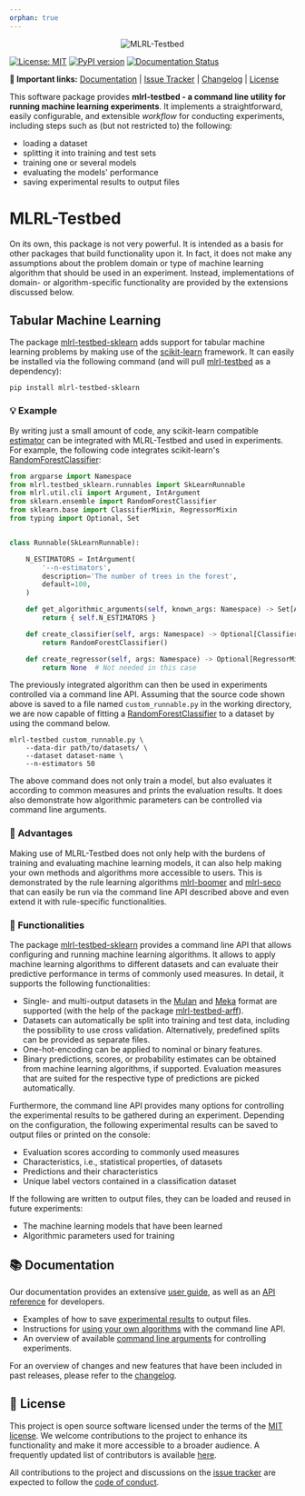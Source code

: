 ```yaml
---
orphan: true
---
```


<p align="center">
  <picture>
    <source media="(prefers-color-scheme: dark)" srcset="https://github.com/mrapp-ke/MLRL-Boomer/raw/main/doc/_static/logo_testbed_dark.svg">
    <source media="(prefers-color-scheme: light)" srcset="https://github.com/mrapp-ke/MLRL-Boomer/raw/main/doc/_static/logo_testbed_light.svg">
    <img alt="MLRL-Testbed" src="https://github.com/mrapp-ke/MLRL-Boomer/raw/main/.assets/logo_testbed_light.svg">
  </picture>
</p>

[![License: MIT](https://img.shields.io/badge/License-MIT-yellow.svg)](https://opensource.org/licenses/MIT) [![PyPI version](https://badge.fury.io/py/mlrl-testbed.svg)](https://badge.fury.io/py/mlrl-testbed) [![Documentation Status](https://readthedocs.org/projects/mlrl-boomer/badge/?version=latest)](https://mlrl-boomer.readthedocs.io/en/latest/?badge=latest)

**🔗 Important links:** [Documentation](https://mlrl-boomer.readthedocs.io/en/latest/user_guide/testbed/index.html) | [Issue Tracker](https://github.com/mrapp-ke/MLRL-Boomer/issues) | [Changelog](https://mlrl-boomer.readthedocs.io/en/latest/misc/CHANGELOG.html) | [License](https://mlrl-boomer.readthedocs.io/en/latest/misc/LICENSE.html)

<!-- documentation-start -->

This software package provides **mlrl-testbed - a command line utility for running machine learning experiments**. It implements a straightforward, easily configurable, and extensible *workflow* for conducting experiments, including steps such as (but not restricted to) the following:

- loading a dataset
- splitting it into training and test sets
- training one or several models
- evaluating the models' performance
- saving experimental results to output files

# MLRL-Testbed

On its own, this package is not very powerful. It is intended as a basis for other packages that build functionality upon it. In fact, it does not make any assumptions about the problem domain or type of machine learning algorithm that should be used in an experiment. Instead, implementations of domain- or algorithm-specific functionality are provided by the extensions discussed below.

## Tabular Machine Learning

The package [mlrl-testbed-sklearn](https://pypi.org/project/mlrl-testbed-sklearn/) adds support for tabular machine learning problems by making use of the [scikit-learn](https://scikit-learn.org) framework. It can easily be installed via the following command (and will pull [mlrl-testbed](https://pypi.org/project/mlrl-testbed/) as a dependency):

```
pip install mlrl-testbed-sklearn
```

### 💡 Example

By writing just a small amount of code, any scikit-learn compatible [estimator](https://scikit-learn.org/stable/glossary.html#term-estimators) can be integrated with MLRL-Testbed and used in experiments. For example, the following code integrates scikit-learn's [RandomForestClassifier](https://scikit-learn.org/stable/modules/generated/sklearn.ensemble.RandomForestClassifier):

```python
from argparse import Namespace
from mlrl.testbed_sklearn.runnables import SkLearnRunnable
from mlrl.util.cli import Argument, IntArgument
from sklearn.ensemble import RandomForestClassifier
from sklearn.base import ClassifierMixin, RegressorMixin
from typing import Optional, Set


class Runnable(SkLearnRunnable):

    N_ESTIMATORS = IntArgument(
        '--n-estimators',
        description='The number of trees in the forest',
        default=100,
    )

    def get_algorithmic_arguments(self, known_args: Namespace) -> Set[Argument]:
        return { self.N_ESTIMATORS }

    def create_classifier(self, args: Namespace) -> Optional[ClassifierMixin]:
        return RandomForestClassifier()

    def create_regressor(self, args: Namespace) -> Optional[RegressorMixin]:
        return None  # Not needed in this case

```

The previously integrated algorithm can then be used in experiments controlled via a command line API. Assuming that the source code shown above is saved to a file named `custom_runnable.py` in the working directory, we are now capable of fitting a [RandomForestClassifier](https://scikit-learn.org/stable/modules/generated/sklearn.ensemble.RandomForestClassifier) to a dataset by using the command below.

```
mlrl-testbed custom_runnable.py \
    --data-dir path/to/datasets/ \
    --dataset dataset-name \
    --n-estimators 50
```

The above command does not only train a model, but also evaluates it according to common measures and prints the evaluation results. It does also demonstrate how algorithmic parameters can be controlled via command line arguments.

### 🏁 Advantages

Making use of MLRL-Testbed does not only help with the burdens of training and evaluating machine learning models, it can also help making your own methods and algorithms more accessible to users. This is demonstrated by the rule learning algorithms [mlrl-boomer](https://pypi.org/project/mlrl-boomer/) and [mlrl-seco](https://pypi.org/project/mlrl-seco/) that can easily be run via the command line API described above and even extend it with rule-specific functionalities.

### 🔧 Functionalities

The package [mlrl-testbed-sklearn](https://pypi.org/project/mlrl-testbed-sklearn/) provides a command line API that allows configuring and running machine learning algorithms. It allows to apply machine learning algorithms to different datasets and can evaluate their predictive performance in terms of commonly used measures. In detail, it supports the following functionalities:

- Single- and multi-output datasets in the [Mulan](http://mulan.sourceforge.net/format.html) and [Meka](https://waikato.github.io/meka/datasets/) format are supported (with the help of the package [mlrl-testbed-arff](https://pypi.org/project/mlrl-testbed-arff/)).
- Datasets can automatically be split into training and test data, including the possibility to use cross validation. Alternatively, predefined splits can be provided as separate files.
- One-hot-encoding can be applied to nominal or binary features.
- Binary predictions, scores, or probability estimates can be obtained from machine learning algorithms, if supported. Evaluation measures that are suited for the respective type of predictions are picked automatically.

Furthermore, the command line API provides many options for controlling the experimental results to be gathered during an experiment. Depending on the configuration, the following experimental results can be saved to output files or printed on the console:

- Evaluation scores according to commonly used measures
- Characteristics, i.e., statistical properties, of datasets
- Predictions and their characteristics
- Unique label vectors contained in a classification dataset

If the following are written to output files, they can be loaded and reused in future experiments:

- The machine learning models that have been learned
- Algorithmic parameters used for training

<!-- documentation-end -->

## 📚 Documentation

Our documentation provides an extensive [user guide](https://mlrl-boomer.readthedocs.io/en/latest/user_guide/testbed/index.html), as well as an [API reference](https://mlrl-boomer.readthedocs.io/en/latest/developer_guide/api/python/testbed/mlrl.testbed.html) for developers.

- Examples of how to save [experimental results](https://mlrl-boomer.readthedocs.io/en/latest/user_guide/testbed/experimental_results.html) to output files.
- Instructions for [using your own algorithms](https://mlrl-boomer.readthedocs.io/en/latest/user_guide/testbed/runnables.html) with the command line API.
- An overview of available [command line arguments](https://mlrl-boomer.readthedocs.io/en/latest/user_guide/testbed/arguments.html) for controlling experiments.

For an overview of changes and new features that have been included in past releases, please refer to the [changelog](https://mlrl-boomer.readthedocs.io/en/latest/misc/CHANGELOG.html).

## 📜 License

This project is open source software licensed under the terms of the [MIT license](https://mlrl-boomer.readthedocs.io/en/latest/misc/LICENSE.html). We welcome contributions to the project to enhance its functionality and make it more accessible to a broader audience. A frequently updated list of contributors is available [here](https://mlrl-boomer.readthedocs.io/en/latest/misc/CONTRIBUTORS.html).

All contributions to the project and discussions on the [issue tracker](https://github.com/mrapp-ke/MLRL-Boomer/issues) are expected to follow the [code of conduct](https://mlrl-boomer.readthedocs.io/en/latest/misc/CODE_OF_CONDUCT.html).
